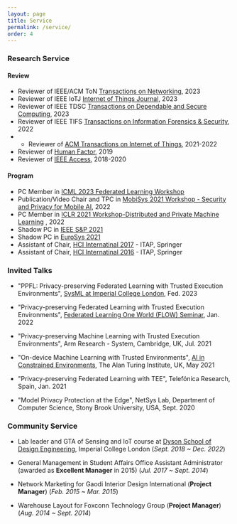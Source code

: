 ```yaml
---
layout: page
title: Service
permalink: /service/
order: 4
---
```


### Research Service
#### Review
* Reviewer of IEEE/ACM ToN [Transactions on Networking](https://ieeexplore.ieee.org/xpl/RecentIssue.jsp?punumber=90), 2023
* Reviewer of IEEE IoTJ [Internet of Things Journal](https://ieee-iotj.org/), 2023
* Reviewer of IEEE TDSC [Transactions on Dependable and Secure Computing](https://ieeexplore.ieee.org/xpl/RecentIssue.jsp?punumber=8858), 2023
* Reviewer of IEEE TIFS [Transactions on Information Forensics & Security](https://ieeexplore.ieee.org/xpl/RecentIssue.jsp?punumber=10206), 2022
* * Reviewer of [ACM Transactions on Internet of Things](https://dl.acm.org/journal/tiot), 2021-2022
* Reviewer of [Human Factor](https://uk.sagepub.com/en-gb/eur/journal/human-factors), 2019
* Reviewer of [IEEE Access](https://ieeeaccess.ieee.org/), 2018-2020

#### Program
* PC Member in [ICML 2023 Federated Learning Workshop](https://icml.cc/Conferences/2023/Schedule?showEvent=21473)
* Publication/Video Chair and TPC in [MobiSys 2021 Workshop - Security and Privacy for Mobile AI](https://maisp.gitlab.io/), 2022
* PC Member in [ICLR 2021 Workshop-Distributed and Private Machine Learning](https://dp-ml.github.io/2021-workshop-ICLR/) , 2022
* Shadow PC in [IEEE S&P 2021](http://www.ieee-security.org/TC/SP2021/cfpapers.html)
* Shadow PC in [EuroSys 2021](https://2021.eurosys.org/)
* Assistant of Chair, [HCI Internatinal 2017](http://2017.hci.international/) - ITAP, Springer
* Assistant of Chair, [HCI Internatinal 2016](http://2016.hci.international/) - ITAP, Springer



### Invited Talks
* "PPFL: Privacy-preserving Federated Learning with Trusted Execution Environments", [SysML at Imperial College London](https://sysml.doc.ic.ac.uk/seminar/), Fed. 2023

* "Privacy-preserving Federated Learning with Trusted Execution Environments", [Federated Learning One World (FLOW) Seminar](https://sites.google.com/view/one-world-seminar-series-flow/home), Jan. 2022

* "Privacy-preserving Machine Learning with Trusted Execution Environments", Arm Research - System, Cambridge, UK, Jul. 2021

* "On-device Machine Learning with Trusted Environments", [AI in Constrained Environments](https://www.turing.ac.uk/research/interest-groups/ai-resource-and-data-constrained-environments), The Alan Turing Institute, UK, May 2021

* "Privacy-preserving Federated Learning with TEE", Telefónica Research, Spain, Jan. 2021

* "Model Privacy Protection at the Edge", NetSys Lab, Department of Computer Science, Stony Brook University, USA, Sept. 2020


### Community Service
* Lab leader and GTA of Sensing and IoT course at [Dyson School of Design Engineering](http://www.imperial.ac.uk/design-engineering/), Imperial College London
(*Sept. 2018 ~ Dec. 2022*)

<!--* General Teaching Space Helper at [Dyson School of Design Engineering](http://www.imperial.ac.uk/design-engineering/) (**GTA**)
(*Sept. 2018 ~ Sept. 2019*)
-->
* General Management in Student Affairs Office Assistant Administrator (awarded as **Excellent Manager** in 2015)
(*Jul. 2017 ~ Sept. 2014*)

* Network Marketing for Gaodi Interior Design International (**Project Manager**)
(*Feb. 2015 ~ Mar. 2015*)

* Warehouse Layout for Foxconn Technology Group (**Project Manager**)
(*Aug. 2014 ~ Sept. 2014*)